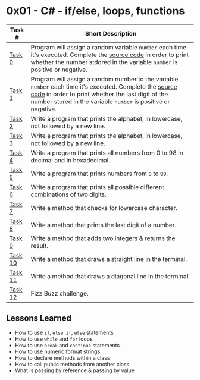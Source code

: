  # 0x01 - C# - if/else, loops, functions
Task # | Short Description
-------|------------
[Task 0](0-positive_or_negative/) | Program will assign a random variable `number` each time it's executed. Complete the [source code](https://intranet.hbtn.io/rltoken/D1Q7UK9CkuiPt2Eiel5m0g) in order to print whether the number stdored in the variable `number` is positive or negative.
[Task 1](1-last_digit/) | Program will assign a random number to the variable `number` each time it's executed. Complete the [source code](https://intranet.hbtn.io/rltoken/4djJtB8TkEhToAtTrCkymA) in order to print whether the last digit of the number stored in the variable `number` is positive or negative.
[Task 2](2-print_alphabet/) | Write a program that prints the alphabet, in lowercase, not followed by a new line.
[Task 3](3-print_alphabt/) | Write a program that prints the alphabet, in lowercase, not followed by a new line.
[Task 4](4-print_hexa/) | Write a program that prints all numbers from 0 to 98 in decimal and in hexadecimal.
[Task 5](5-print_comb/) | Write a program that prints numbers from `0` to `99`.
[Task 6](6-print_comb2/) | Write a program that prints all possible different combinations of two digits.
[Task 7](7-islower/) | Write a method that checks for lowercase character.
[Task 8](8-print_last_digit/) | Write a method that prints the last digit of a number.
[Task 9](9-add/) | Write a method that adds two integers & returns the result.
[Task 10](10-print_line/) | Write a method that draws a straight line in the terminal.
[Task 11](11-print_diagonal/) | Write a method that draws a diagonal line in the terminal.
[Task 12](12-fizzbuzz/) | Fizz Buzz challenge.


 ## Lessons Learned
* How to use `if`, `else if`, `else` statements
* How to use `while` and `for` loops
* How to use `break` and `continue` statements
* How to use numeric format strings
* How to declare methods within a class
* How to call public methods from another class
* What is passing by reference & passing by value